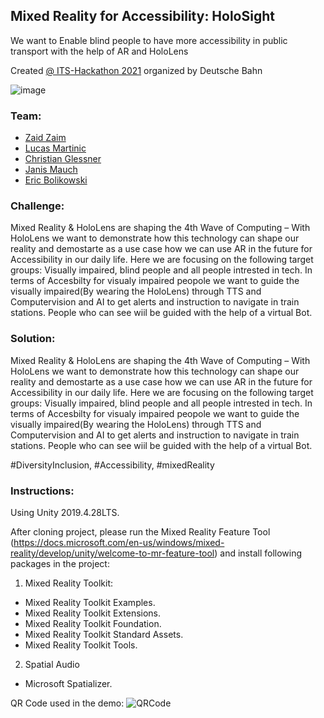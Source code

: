 ## Mixed Reality for Accessibility: HoloSight
We want to Enable blind people to have more accessibility in public transport with the help of AR and HoloLens

Created [@ ITS-Hackathon 2021](https://gobeta.de/veranstaltungen/its-city-hack-2021/) organized by Deutsche Bahn

![image](https://user-images.githubusercontent.com/43517319/136654202-1676a10f-bfa0-4205-86be-10bf69dd46aa.png)

### Team:
* [Zaid Zaim](https://www.linkedin.com/in/zaidzaim/)
* [Lucas Martinic](https://www.linkedin.com/in/lucas-martinic/)
* [Christian Glessner](https://www.linkedin.com/in/christian-glessner/)
* [Janis Mauch](https://www.linkedin.com/in/janismauch/)
* [Eric Bolikowski](https://www.linkedin.com/in/eric-bolikowski-a5302822/)

### Challenge:
Mixed Reality & HoloLens are shaping the 4th Wave of Computing – With HoloLens we want to demonstrate how this technology can shape our reality and demostarte as a use case how we can use AR in the future for Accessibility in our daily life. Here we are focusing on the following target groups: Visually impaired, blind people and all people intrested in tech. In terms of Accesbilty for visualy impaired peopole we want to guide the visually impaired(By wearing the HoloLens) through TTS and Computervision and AI to get alerts and instruction to navigate in train stations. People who can see wiil be guided with the help of a virtual Bot.

### Solution:
Mixed Reality & HoloLens are shaping the 4th Wave of Computing – With HoloLens we want to demonstrate how this technology can shape our reality and demostarte as a use case how we can use AR in the future for Accessibility in our daily life. Here we are focusing on the following target groups: Visually impaired, blind people and all people intrested in tech. In terms of Accesbilty for visualy impaired peopole we want to guide the visually impaired(By wearing the HoloLens) through TTS and Computervision and AI to get alerts and instruction to navigate in train stations. People who can see wiil be guided with the help of a virtual Bot.

#DiversityInclusion, #Accessibility, #mixedReality 

### Instructions:

Using Unity 2019.4.28LTS.

After cloning project, please run the Mixed Reality Feature Tool (https://docs.microsoft.com/en-us/windows/mixed-reality/develop/unity/welcome-to-mr-feature-tool) and install following packages in the project:
1. Mixed Reality Toolkit:
- Mixed Reality Toolkit Examples.
- Mixed Reality Toolkit Extensions.
- Mixed Reality Toolkit Foundation.
- Mixed Reality Toolkit Standard Assets.
- Mixed Reality Toolkit Tools.
2. Spatial Audio
- Microsoft Spatializer.

QR Code used in the demo:
![QRCode](https://user-images.githubusercontent.com/42948357/136656908-cb25ea96-c833-4458-9cea-d10009c7e82e.png)

